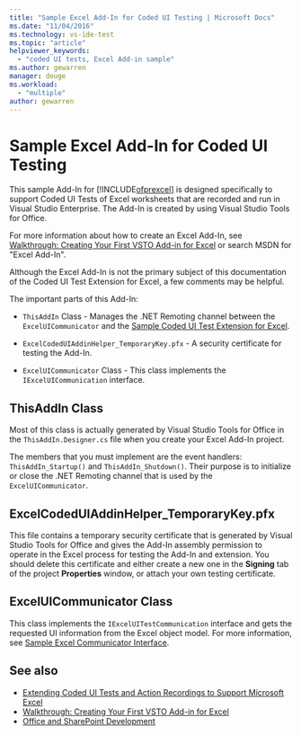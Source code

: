 ```yaml
---
title: "Sample Excel Add-In for Coded UI Testing | Microsoft Docs"
ms.date: "11/04/2016"
ms.technology: vs-ide-test
ms.topic: "article"
helpviewer_keywords: 
  - "coded UI tests, Excel Add-in sample"
ms.author: gewarren
manager: douge
ms.workload: 
  - "multiple"
author: gewarren
---
```

# Sample Excel Add-In for Coded UI Testing
This sample Add-In for [!INCLUDE[ofprexcel](../test/includes/ofprexcel_md.md)] is designed specifically to support Coded UI Tests of Excel worksheets that are recorded and run in Visual Studio Enterprise. The Add-In is created by using Visual Studio Tools for Office.

 For more information about how to create an Excel Add-In, see [Walkthrough: Creating Your First VSTO Add-in for Excel](http://msdn.microsoft.com/Library/a855e2be-3ecf-4112-a7f5-ec0f7fad3b5f) or search MSDN for "Excel Add-In".

 Although the Excel Add-In is not the primary subject of this documentation of the Coded UI Test Extension for Excel, a few comments may be helpful.

 The important parts of this Add-In:

-   `ThisAddIn`  Class - Manages the .NET Remoting channel between the `ExcelUICommunicator` and the [Sample Coded UI Test Extension for Excel](../test/sample-coded-ui-test-extension-for-excel.md).

-   `ExcelCodedUIAddinHelper_TemporaryKey.pfx`  - A security certificate for testing the Add-In.

-   `ExcelUICommunicator`  Class - This class implements the `IExcelUICommunication` interface.

## ThisAddIn Class
 Most of this class is actually generated by Visual Studio Tools for Office in the `ThisAddIn.Designer.cs` file when you create your Excel Add-In project.

 The members that you must implement are the event handlers: `ThisAddIn_Startup()` and `ThisAddIn_Shutdown()`. Their purpose is to initialize or close the .NET Remoting channel that is used by the `ExcelUICommunicator`.

## ExcelCodedUIAddinHelper_TemporaryKey.pfx
 This file contains a temporary security certificate that is generated by Visual Studio Tools for Office and gives the Add-In assembly permission to operate in the Excel process for testing the Add-In and extension. You should delete this certificate and either create a new one in the **Signing** tab of the project **Properties** window, or attach your own testing certificate.

## ExcelUICommunicator Class
 This class implements the `IExcelUITestCommunication` interface and gets the requested UI information from the Excel object model. For more information, see [Sample Excel Communicator Interface](../test/sample-excel-communicator-interface.md).

## See also

- [Extending Coded UI Tests and Action Recordings to Support Microsoft Excel](../test/extending-coded-ui-tests-and-action-recordings-to-support-microsoft-excel.md)
- [Walkthrough: Creating Your First VSTO Add-in for Excel](http://msdn.microsoft.com/Library/a855e2be-3ecf-4112-a7f5-ec0f7fad3b5f)
- [Office and SharePoint Development](/office-dev/office-dev/office-and-sharepoint-development-in-visual-studio)
